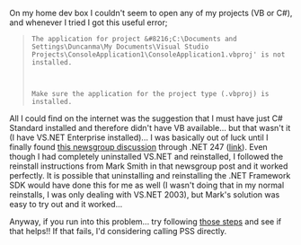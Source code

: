 On my home dev box I couldn't seem to open any of my projects (VB or C#), and whenever I tried I got this useful error;

<blockquote dir="ltr" style="MARGIN-RIGHT: 0px">
  
    The application for project &#8216;C:\Documents and Settings\Duncanma\My Documents\Visual Studio Projects\ConsoleApplication1\ConsoleApplication1.vbproj' is not installed.
  
  
  
    Make sure the application for the project type (.vbproj) is installed.
  
</blockquote>

All I could find on the internet was the suggestion that I must have just C# Standard installed and therefore didn't have VB available... but that wasn't it (I have VS.NET Enterprise installed)... I was basically out of luck until I finally found [this newsgroup discussion](http://www.dotnet247.com/247reference/msgs/50/251462.aspx) through .NET 247 ([link](http://www.dotnet247.com/247reference/msgs/50/251462.aspx)). Even though I had completely uninstalled VS.NET and reinstalled, I followed the reinstall instructions from Mark Smith in that newsgroup post and it worked perfectly. It is possible that uninstalling and reinstalling the .NET Framework SDK would have done this for me as well (I wasn't doing that in my normal reinstalls, I was only dealing with VS.NET 2003), but Mark's solution was easy to try out and it worked...

Anyway, if you run into this problem... try following [those steps](http://www.dotnet247.com/247reference/msgs/50/251462.aspx) and see if that helps!! If that fails, I'd considering calling PSS directly.